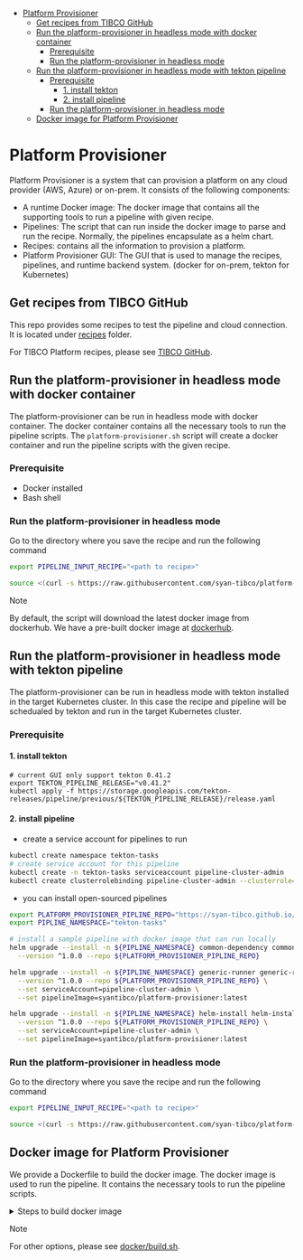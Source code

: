<!-- TOC -->
* [Platform Provisioner](#platform-provisioner)
  * [Get recipes from TIBCO GitHub](#get-recipes-from-tibco-github)
  * [Run the platform-provisioner in headless mode with docker container](#run-the-platform-provisioner-in-headless-mode-with-docker-container)
    * [Prerequisite](#prerequisite)
    * [Run the platform-provisioner in headless mode](#run-the-platform-provisioner-in-headless-mode)
  * [Run the platform-provisioner in headless mode with tekton pipeline](#run-the-platform-provisioner-in-headless-mode-with-tekton-pipeline)
    * [Prerequisite](#prerequisite-1)
      * [1. install tekton](#1-install-tekton)
      * [2. install pipeline](#2-install-pipeline)
    * [Run the platform-provisioner in headless mode](#run-the-platform-provisioner-in-headless-mode-1)
  * [Docker image for Platform Provisioner](#docker-image-for-platform-provisioner)
<!-- TOC -->

# Platform Provisioner

Platform Provisioner is a system that can provision a platform on any cloud provider (AWS, Azure) or on-prem. It consists of the following components:
* A runtime Docker image: The docker image that contains all the supporting tools to run a pipeline with given recipe.
* Pipelines: The script that can run inside the docker image to parse and run the recipe. Normally, the pipelines encapsulate as a helm chart.
* Recipes: contains all the information to provision a platform.
* Platform Provisioner GUI: The GUI that is used to manage the recipes, pipelines, and runtime backend system. (docker for on-prem, tekton for Kubernetes)

## Get recipes from TIBCO GitHub

This repo provides some recipes to test the pipeline and cloud connection. It is located under [recipes](recipes) folder.

For TIBCO Platform recipes, please see [TIBCO GitHub](https://github.com/tibco/cicinfra-devops/tree/main/recipes/cp-platform-dev/DataPlane/environments).

## Run the platform-provisioner in headless mode with docker container

The platform-provisioner can be run in headless mode with docker container. The docker container contains all the necessary tools to run the pipeline scripts.
The `platform-provisioner.sh` script will create a docker container and run the pipeline scripts with the given recipe.

### Prerequisite

* Docker installed
* Bash shell

### Run the platform-provisioner in headless mode

Go to the directory where you save the recipe and run the following command
```bash
export PIPELINE_INPUT_RECIPE="<path to recipe>"

source <(curl -s https://raw.githubusercontent.com/syan-tibco/platform-provisioner/main/dev/platform-provisioner.sh)
```

> [!Note]
> By default, the script will download the latest docker image from dockerhub.
> We have a pre-built docker image at [dockerhub](https://hub.docker.com/repository/docker/syantibco/platform-provisioner/general).

## Run the platform-provisioner in headless mode with tekton pipeline

The platform-provisioner can be run in headless mode with tekton installed in the target Kubernetes cluster. 
In this case the recipe and pipeline will be schedualed by tekton and run in the target Kubernetes cluster.

### Prerequisite

#### 1. install tekton
```
# current GUI only support tekton 0.41.2
export TEKTON_PIPELINE_RELEASE="v0.41.2"
kubectl apply -f https://storage.googleapis.com/tekton-releases/pipeline/previous/${TEKTON_PIPELINE_RELEASE}/release.yaml
```

#### 2. install pipeline
* create a service account for pipelines to run
```bash
kubectl create namespace tekton-tasks
# create service account for this pipeline
kubectl create -n tekton-tasks serviceaccount pipeline-cluster-admin
kubectl create clusterrolebinding pipeline-cluster-admin --clusterrole=cluster-admin --serviceaccount=tekton-tasks:pipeline-cluster-admin
```

* you can install open-sourced pipelines
```bash
export PLATFORM_PROVISIONER_PIPLINE_REPO="https://syan-tibco.github.io/platform-provisioner"
export PIPLINE_NAMESPACE="tekton-tasks"

# install a sample pipeline with docker image that can run locally
helm upgrade --install -n ${PIPLINE_NAMESPACE} common-dependency common-dependency \
  --version ^1.0.0 --repo ${PLATFORM_PROVISIONER_PIPLINE_REPO}

helm upgrade --install -n ${PIPLINE_NAMESPACE} generic-runner generic-runner \
  --version ^1.0.0 --repo ${PLATFORM_PROVISIONER_PIPLINE_REPO} \
  --set serviceAccount=pipeline-cluster-admin \
  --set pipelineImage=syantibco/platform-provisioner:latest

helm upgrade --install -n ${PIPLINE_NAMESPACE} helm-install helm-install \
  --version ^1.0.0 --repo ${PLATFORM_PROVISIONER_PIPLINE_REPO} \
  --set serviceAccount=pipeline-cluster-admin \
  --set pipelineImage=syantibco/platform-provisioner:latest
```

### Run the platform-provisioner in headless mode

Go to the directory where you save the recipe and run the following command
```bash
export PIPELINE_INPUT_RECIPE="<path to recipe>"

source <(curl -s https://raw.githubusercontent.com/syan-tibco/platform-provisioner/main/dev/platform-provisioner-pipelinerun.sh)
```

## Docker image for Platform Provisioner

We provide a Dockerfile to build the docker image. The docker image is used to run the pipeline. It contains the necessary tools to run the pipeline scripts.

<details>
<summary>Steps to build docker image</summary>
To build docker image locally, run the following command:

```bash
cd docker
./build.sh
```

This will build the docker image called `platform-provisioner:latest`.

To build multi-arch docker image and push to remote docker registry, run the following command:

```bash
export DOCKER_REGISTRY="<your docker registry repo>"
export PUSH_DOCKER_IMAGE=true
cd docker
./build.sh
```
This will build the docker image called `<your docker registry repo>/platform-provisioner:latest` and push to remote docker registry.

</details>

> [!Note]
> For other options, please see [docker/build.sh](docker/build.sh).

